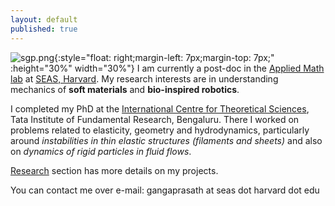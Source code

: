 ```yaml
---
layout: default
published: true
---
```

<!--![gangaprasath.jpg]({{site.baseurl}}/gangaprasath.jpg){:style="float: right;margin-left: 7px;margin-top: 7px;" :height="30%" width="30%"}-->
![sgp.png]({{site.baseurl}}/sgp.png){:style="float: right;margin-left: 7px;margin-top: 7px;" :height="30%" width="30%"} I am currently a post-doc in the [Applied Math lab](https://www.seas.harvard.edu/softmat/index.html) at [SEAS, Harvard](https://seas.harvard.edu/). My research interests are in understanding mechanics of **soft materials** and **bio-inspired robotics**.

I completed my PhD at the [International Centre for Theoretical Sciences](https://www.icts.res.in), Tata Institute of Fundamental Research, Bengaluru. There I worked on problems related to elasticity, geometry and hydrodynamics, particularly around _instabilities in thin elastic structures (filaments and sheets)_ and also on _dynamics of rigid particles in fluid flows_.

[Research](./research) section has more details on my projects.

<!--They can broadly be described as follows:

**Elasticity and geometry**

Small displacement theories in elasticity have become textbook material but the coupling of geometry in these theories is weak. Large deformation and geometry bring in fascinating new facets to material behaviour which can then be leveraged for desirable behaviour. These are relevant in phenomena ranging from differential growth problems in nature, micro-organismic motility, micro-fluidic parcelling of liquid droplets to movement of crop and tree canopies in wind. I look at these instabilities through table top experiments and theory.

**Hydrodynamics of particles**

Particles suspended in fluids are ubiquitous, examples include colloidal suspension, phytoplankton motion in ocean, suspended particulate matter in the atmosphere and collection of droplets inside clouds. The paramount hurdle in understanding the dynamics of these particles comes from the complicated nature of the governing equation (Maxey-Riley equations). I am interested in finding new ways to solve them without any ad-hoc approximations.-->

You can contact me over e-mail: gangaprasath at seas dot harvard dot edu
